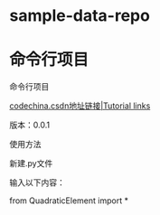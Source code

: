 # sample-data-repo

# 命令行项目

命令行项目

[codechina.csdn地址链接|Tutorial links](https://codechina.csdn.net/qq_53280175/quadraticelement)

版本：0.0.1

使用方法

新建.py文件

输入以下内容：

from QuadraticElement import *

